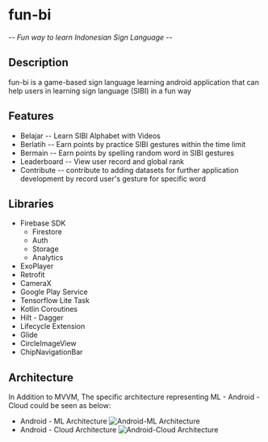 # fun-bi

-- *Fun way to learn Indonesian Sign Language* --

## Description

fun-bi is a game-based sign language learning android application that can help users in learning sign language (SIBI) in a fun way

## Features

 - Belajar -- Learn SIBI Alphabet with Videos
 - Berlatih -- Earn points by practice SIBI gestures within the time limit
 - Bermain -- Earn points by spelling random word in SIBI gestures
 - Leaderboard -- View user record and global rank
 - Contribute -- contribute to adding datasets for further application development by record user's gesture for specific word

## Libraries

 - Firebase SDK
	 - Firestore
	 - Auth
	 - Storage
	 - Analytics 
- ExoPlayer
- Retrofit
- CameraX
- Google Play Service
- Tensorflow Lite Task
- Kotlin Coroutines
- Hilt - Dagger
- Lifecycle Extension
- Glide
- CircleImageView
- ChipNavigationBar

## Architecture
In Addition to MVVM, The specific architecture representing ML - Android - Cloud could be seen as below:

- Android - ML Architecture
![Android-ML Architecture](https://i.ibb.co/xqD6PSc/android-ml.png)
- Android - Cloud Architecture
![Android-Cloud Architecture](https://i.ibb.co/Z2Tvgyw/cloud-android.png)
